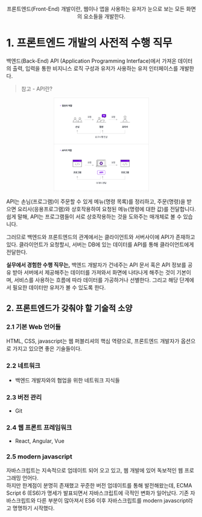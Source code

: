  
<p align="center">
프론트엔드(Front-End) 개발이란, 
웹이나 앱을 사용하는 유저가 눈으로 보는 모든 화면의 요소들을 개발한다.
</p>

# 1. 프론트엔드 개발의 사전적 수행 직무
백엔드(Back-End) API (Application Programming Interface)에서 가져온 데이터의 출력, 입력을 통한 비지니스 로직 구성과 유저가 사용하는 유저 인터페이스를 개발한다.

> 참고 - API란?

<p align = "center">
<img src="https://github.com/steadykyu/TIL/blob/master/BackendRoadMap/2.FrontendBasic/img/0_1.png" width ="50%" height = "50%">
</p>

API는 손님(프로그램)이 주문할 수 있게 메뉴(명령 목록)를 정리하고, 주문(명령)을 받으면 요리사(응용프로그램)와 상호작용하여 요청된 메뉴(명령에 대한 값)를 전달합니다.
쉽게 말해, API는 프로그램들이 서로 상호작용하는 것을 도와주는 매개체로 볼 수 있습니다.

그러므로 백엔드와 프론트엔드의 관계에서는 클라이언트와 서버사이에 API가 존재하고 있다. 클라이언트가 요청할시, 서버는 DB에 있는 데이터를 API를 통해 클라이언트에게 전달한다.

**실무에서 경험한 수행 직무는,**
백엔드 개발자가 건네주는 API 문서 혹은 API 정보를 공유 받아 서버에서 제공해주는 데이터를 가져와서 화면에 나타나게 해주는 것이 기본이며,
서비스를 사용하는 흐름에 따라 데이터를 가공하거나 선별한다. 그리고 해당 단계에서 필요한 데이터만 유저가 볼 수 있도록 한다.

## 2. 프론트엔드가 갖춰야 할 기술적 소양
### 2.1 기본 Web 언어들
HTML, CSS, javascript는 웹 퍼블리셔의 핵심 역량으로, 프론트엔드 개발자가 옵션으로 가지고 있으면 좋은 기술들이다.

### 2.2 네트워크
+ 백엔드 개발자와의 협업을 위한 네트워크 지식들
### 2.3 버전 관리
+ Git 
### 2.4 웹 프론트 프레임워크
+ React, Angular, Vue

### 2.5 modern javascript
자바스크립트는 지속적으로 업데이트 되어 오고 있고, 웹 개발에 있어 독보적인 웹 프로그래밍 언어다.<br>
하지만 한계점이 분명히 존재했고 꾸준한 버전 업데이트를 통해 발전해왔는데, ECMA Script 6 (ES6)가 명세가 발표되면서 자바스크립트에 극적인 변화가 일어났다.
기존 자바스크립트와 다른 부분이 많아져서 ES6 이후 자바스크립트를 modern javascript라고 명명하기 시작했다.<br>
